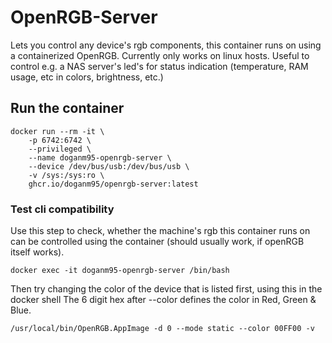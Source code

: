 # OpenRGB-Server

Lets you control any device's rgb components, this container runs on using a containerized OpenRGB.
Currently only works on linux hosts. Useful to control e.g. a NAS server's led's for status indication (temperature, RAM usage, etc in colors, brightness, etc.)

## Run the container

```shell
docker run --rm -it \
    -p 6742:6742 \
    --privileged \
    --name doganm95-openrgb-server \
    --device /dev/bus/usb:/dev/bus/usb \
    -v /sys:/sys:ro \
    ghcr.io/doganm95/openrgb-server:latest
```

### Test cli compatibility

Use this step to check, whether the machine's rgb this container runs on can be controlled using the container (should usually work, if openRGB itself works).

```shell
docker exec -it doganm95-openrgb-server /bin/bash
```

Then try changing the color of the device that is listed first, using this in the docker shell
The 6 digit hex after --color defines the color in Red, Green & Blue.

```shell
/usr/local/bin/OpenRGB.AppImage -d 0 --mode static --color 00FF00 -v
```
